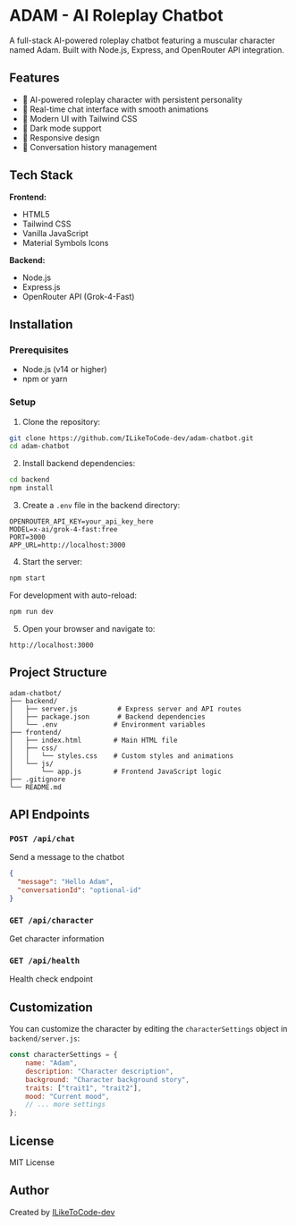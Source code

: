 # ADAM - AI Roleplay Chatbot

A full-stack AI-powered roleplay chatbot featuring a muscular character named Adam. Built with Node.js, Express, and OpenRouter API integration.

## Features

- 🤖 AI-powered roleplay character with persistent personality
- 💬 Real-time chat interface with smooth animations
- 🎨 Modern UI with Tailwind CSS
- 🌙 Dark mode support
- 📱 Responsive design
- 💾 Conversation history management

## Tech Stack

**Frontend:**
- HTML5
- Tailwind CSS
- Vanilla JavaScript
- Material Symbols Icons

**Backend:**
- Node.js
- Express.js
- OpenRouter API (Grok-4-Fast)

## Installation

### Prerequisites
- Node.js (v14 or higher)
- npm or yarn

### Setup

1. Clone the repository:
```bash
git clone https://github.com/ILikeToCode-dev/adam-chatbot.git
cd adam-chatbot
```

2. Install backend dependencies:
```bash
cd backend
npm install
```

3. Create a `.env` file in the backend directory:
```env
OPENROUTER_API_KEY=your_api_key_here
MODEL=x-ai/grok-4-fast:free
PORT=3000
APP_URL=http://localhost:3000
```

4. Start the server:
```bash
npm start
```

For development with auto-reload:
```bash
npm run dev
```

5. Open your browser and navigate to:
```
http://localhost:3000
```

## Project Structure

```
adam-chatbot/
├── backend/
│   ├── server.js          # Express server and API routes
│   ├── package.json       # Backend dependencies
│   └── .env              # Environment variables
├── frontend/
│   ├── index.html        # Main HTML file
│   ├── css/
│   │   └── styles.css    # Custom styles and animations
│   └── js/
│       └── app.js        # Frontend JavaScript logic
├── .gitignore
└── README.md
```

## API Endpoints

### `POST /api/chat`
Send a message to the chatbot
```json
{
  "message": "Hello Adam",
  "conversationId": "optional-id"
}
```

### `GET /api/character`
Get character information

### `GET /api/health`
Health check endpoint

## Customization

You can customize the character by editing the `characterSettings` object in `backend/server.js`:

```javascript
const characterSettings = {
    name: "Adam",
    description: "Character description",
    background: "Character background story",
    traits: ["trait1", "trait2"],
    mood: "Current mood",
    // ... more settings
};
```

## License

MIT License

## Author

Created by [ILikeToCode-dev](https://github.com/ILikeToCode-dev)
